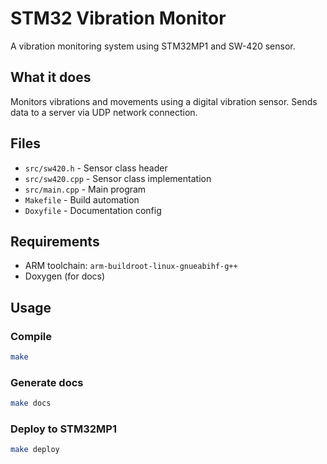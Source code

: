 # STM32 Vibration Monitor

A vibration monitoring system using STM32MP1 and SW-420 sensor.

## What it does

Monitors vibrations and movements using a digital vibration sensor. Sends data to a server via UDP network connection.

## Files

- `src/sw420.h` - Sensor class header
- `src/sw420.cpp` - Sensor class implementation  
- `src/main.cpp` - Main program
- `Makefile` - Build automation
- `Doxyfile` - Documentation config

## Requirements

- ARM toolchain: `arm-buildroot-linux-gnueabihf-g++`
- Doxygen (for docs)

## Usage

### Compile
```bash
make
```

### Generate docs
```bash
make docs
```

### Deploy to STM32MP1
```bash
make deploy
```